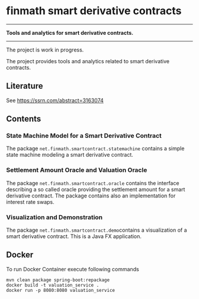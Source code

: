 # finmath smart derivative contracts

- - - -
**Tools and analytics for smart derivative contracts.**
- - - -

The project is work in progress.

The project provides tools and analytics related to smart derivative contracts.

## Literature

See https://ssrn.com/abstract=3163074

## Contents

### State Machine Model for a Smart Derivative Contract

The package `net.finmath.smartcontract.statemachine` contains a simple state machine modeling a smart derivative
contract.

### Settlement Amount Oracle and Valuation Oracle

The package `net.finmath.smartcontract.oracle` contains the interface describing a so called oracle providing the
settlement amount for a smart derivative contract. The package contains also an implementation for interest rate swaps.

### Visualization and Demonstration

The package `net.finmath.smartcontract.demo`contains a visualization of a smart derivative contract. This is a Java FX
application.

## Docker
To run Docker Container execute following commands
```
mvn clean package spring-boot:repackage
docker build -t valuation_service .
docker run -p 8080:8080 valuation_service
```

